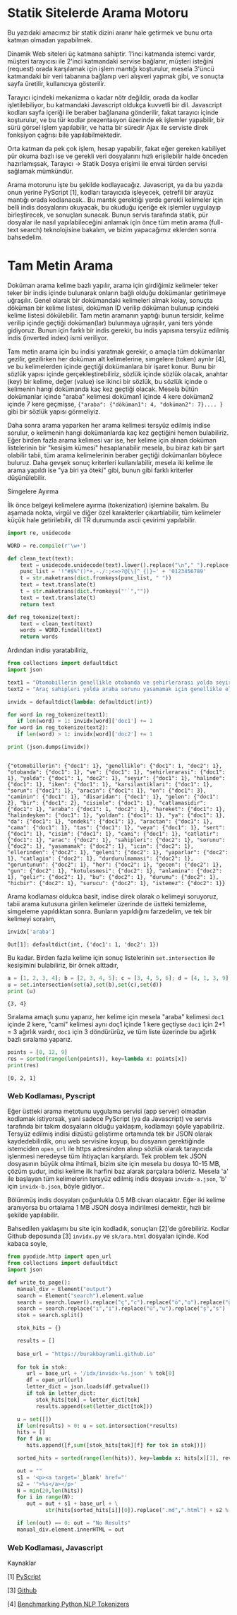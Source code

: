 # Statik Sitelerde Arama Motoru

Bu yazıdaki amacımız bir statik dizini aranır hale getirmek ve bunu
orta katman olmadan yapabilmek.

Dinamik Web siteleri üç katmana sahiptir. 1'inci katmanda istemci
vardır, müşteri tarayıcısı ile 2'inci katmandaki servise bağlanır,
müşteri isteğini (request) orada karşılamak için işlem mantığı
koşturulur, mesela 3'üncü katmandaki bir veri tabanına bağlanıp veri
alışveri yapmak gibi, ve sonuçta sayfa üretilir, kullanıcıya
gösterilir.

Tarayıcı içindeki mekanizma o kadar nötr değildir, orada da kodlar
işletilebiliyor, bu katmandaki Javascript oldukça kuvvetli bir
dil. Javascript kodları sayfa içeriği ile beraber bağlanana
gönderilir, fakat tarayıcı içinde koşturulur, ve bu tür kodlar
prezentasyon üzerinde ek işlemler yapabilir, bir sürü görsel işlem
yapılabilir, ve hatta bir süredir Ajax ile serviste direk fonksiyon
çağrısı bile yapılabilmektedir.

Orta katman da pek çok işlem, hesap yapabilir, fakat eğer gereken
kabiliyet pür okuma bazlı ise ve gerekli veri dosyalarını hızlı
erişilebilir halde önceden hazırlamışsak, Tarayıcı -> Statik Dosya
erişimi ile envai türden servisi sağlamak mümkündür.

Arama motorunu işte bu şekilde kodlayacağız. Javascript, ya da bu
yazıda onun yerine PyScript [1], kodları tarayıcıda işleyecek,
çetrefil bir arayüz mantığı orada kodlanacak.. Bu mantık gerektiği
yerde gerekli kelimeler için belli indis dosyalarını okuyacak, bu
okuduğu içeriğe ek işlemler uygulayıp birleştirecek, ve sonuçları
sunacak. Bunun servis tarafında statik, pür dosyalar ile nasıl
yapılabileceğini anlamak için önce tüm metin arama (full-text search)
teknolojisine bakalım, ve bizim yapacağımız eklerden sonra bahsedelim.

# Tam Metin Arama

Doküman arama kelime bazlı yapılır, arama için girdiğimiz kelimeler
teker teker bir indis içinde bulunarak onların bağlı olduğu dokümanlar
getirilmeye uğraşılır. Genel olarak bir dokümandaki kelimeleri almak
kolay, sonuçta döküman bir kelime listesi, doküman ID verilip döküman
bulunup içindeki kelime listesi dökülebilir. Tam metin aramanın
yaptığı bunun tersidir, kelime verilip içinde geçtiği doküman(lar)
bulunmaya uğraşılır, yani ters yönde gidiyoruz. Bunun için farklı bir
indis gerekir, bu indis yapısına tersyüz edilmiş indis (inverted
index) ismi veriliyor.

Tam metin arama için bu indisi yaratmak gerekir, o amaçla tüm
dokümanlar gezilir, gezilirken her doküman alt kelimelerine, simgelere
(token) ayrılır [4], ve bu kelimelerden içinde geçtiği dokümanlara bir
işaret konur. Bunu bir sözlük yapısı içinde gerçekleştirebiliriz,
sözlük içinde sözlük olacak, anahtar (key) bir kelime, değer (value)
ise ikinci bir sözlük, bu sözlük içinde o kelimenin hangi dokümanda
kaç kez geçtiği olacak. Mesela bütün dokümanlar içinde "araba"
kelimesi doküman1 içinde 4 kere doküman2 içinde 7 kere geçmişse,
`{"araba": {"döküman1": 4, "doküman2": 7}.... }` gibi bir sözlük
yapısı görmeliyiz.

Daha sonra arama yaparken her arama kelimesi tersyüz edilmiş indise
sorulur, o kelimenin hangi dokümanlarda kaç kez geçtiğini hemen
bulabiliriz. Eğer birden fazla arama kelimesi var ise, her kelime için
alınan doküman listelerinin bir "kesişim kümesi" hesaplanabilir
mesela, bu biraz katı bir şart olabilir tabii, tüm arama kelimelerinin
beraber geçtiği dokümanları böylece buluruz. Daha gevşek sonuç
kriterleri kullanılabilir, mesela iki kelime ile arama yapıldı ise "ya
biri ya öteki" gibi, bunun gibi farklı kriterler düşünülebilir.

Simgelere Ayırma

İlk önce belgeyi kelimelere ayırma (tokenization) işlemine bakalım. Bu
aşamada nokta, virgül ve diğer özel karakterler çıkartılabilir, tüm kelimeler
küçük hale getirilebilir, dil TR durumunda ascii çevirimi yapılabilir.

```python
import re, unidecode

WORD = re.compile(r'\w+')

def clean_text(text):
    text = unidecode.unidecode(text).lower().replace("\n"," ").replace("\r"," ")
    punc_list = '!"#$%^()*+,-./:;<=>?@[\]^_{|}~' + '0123456789'
    t = str.maketrans(dict.fromkeys(punc_list, " "))
    text = text.translate(t)
    t = str.maketrans(dict.fromkeys("'`",""))
    text = text.translate(t)
    return text

def reg_tokenize(text):
    text = clean_text(text)
    words = WORD.findall(text)
    return words
```

Ardından indisı yaratabiliriz,

```python
from collections import defaultdict
import json

text1 = "Otomobillerin genellikle otobanda ve şehirlerarası yolda seyir halinde iken karşılaştıkları sorun aracın ön camının dışarıdan gelen bir cisimle çatlamasıdır. Araba hareket halindeyken yoldan ya da öndeki araçtan ön cama gelen taş veya sert bir cisim ön camı çatlatır"
text2 = "Araç sahipleri yolda araba sorunu yasamamak için genellikle ellerinden geleni yaparlar. Çatlağın durdurulmaması görüntünün her geçen gün kötüleşmesi anlamına gelir. Bu durumu hiçbir sürücü istemez."

invidx = defaultdict(lambda: defaultdict(int))

for word in reg_tokenize(text1):
   if len(word) > 1: invidx[word]['doc1'] += 1
for word in reg_tokenize(text2):
   if len(word) > 1: invidx[word]['doc2'] += 1

print (json.dumps(invidx)) 
```

```text

{"otomobillerin": {"doc1": 1}, "genellikle": {"doc1": 1, "doc2": 1},
"otobanda": {"doc1": 1}, "ve": {"doc1": 1}, "sehirlerarasi": {"doc1":
1}, "yolda": {"doc1": 1, "doc2": 1}, "seyir": {"doc1": 1}, "halinde":
{"doc1": 1}, "iken": {"doc1": 1}, "karsilastiklari": {"doc1": 1},
"sorun": {"doc1": 1}, "aracin": {"doc1": 1}, "on": {"doc1": 3},
"caminin": {"doc1": 1}, "disaridan": {"doc1": 1}, "gelen": {"doc1":
2}, "bir": {"doc1": 2}, "cisimle": {"doc1": 1}, "catlamasidir":
{"doc1": 1}, "araba": {"doc1": 1, "doc2": 1}, "hareket": {"doc1": 1},
"halindeyken": {"doc1": 1}, "yoldan": {"doc1": 1}, "ya": {"doc1": 1},
"da": {"doc1": 1}, "ondeki": {"doc1": 1}, "aractan": {"doc1": 1},
"cama": {"doc1": 1}, "tas": {"doc1": 1}, "veya": {"doc1": 1}, "sert":
{"doc1": 1}, "cisim": {"doc1": 1}, "cami": {"doc1": 1}, "catlatir":
{"doc1": 1}, "arac": {"doc2": 1}, "sahipleri": {"doc2": 1}, "sorunu":
{"doc2": 1}, "yasamamak": {"doc2": 1}, "icin": {"doc2": 1},
"ellerinden": {"doc2": 1}, "geleni": {"doc2": 1}, "yaparlar": {"doc2":
1}, "catlagin": {"doc2": 1}, "durdurulmamasi": {"doc2": 1},
"goruntunun": {"doc2": 1}, "her": {"doc2": 1}, "gecen": {"doc2": 1},
"gun": {"doc2": 1}, "kotulesmesi": {"doc2": 1}, "anlamina": {"doc2":
1}, "gelir": {"doc2": 1}, "bu": {"doc2": 1}, "durumu": {"doc2": 1},
"hicbir": {"doc2": 1}, "surucu": {"doc2": 1}, "istemez": {"doc2": 1}}

```

Arama kodlaması oldukca basit, indise direk olarak o kelimeyi
soruyoruz, tabii arama kutusuna girilen kelimeler üzerinde de üstteki
temizleme, simgeleme yapıldıktan sonra. Bunların yapıldığını
farzedelim, ve tek bir kelimeyi soralım,

```python
invidx['araba']
```

```text
Out[1]: defaultdict(int, {'doc1': 1, 'doc2': 1})
```

Bu kadar. Birden fazla kelime için sonuç listelerinin `set.intersection` ile
kesişimini bulabiliriz, bir örnek alttadır,

```python
a = [1, 2, 3, 4]; b = [2, 3, 4, 5]; c = [3, 4, 5, 6]; d = [4, 1, 3, 9]
u = set.intersection(set(a),set(b),set(c),set(d))
print (u)
```

```text
{3, 4}
```

Sıralama amaçlı şunu yaparız, her kelime için mesela "araba" kelimesi
`doc1` içinde 2 kere, "cami" kelimesi aynı doç1 içinde 1 kere geçtiyse
`doc1` için 2+1 = 3 ağırlık vardır, `doc1` için 3 döndürürüz, ve tüm
liste üzerinde bu ağırlık bazlı sıralama yaparız.

```python
points = [0, 12, 9]
res = sorted(range(len(points)), key=lambda x: points[x])
print(res)
```

```text
[0, 2, 1]
```

### Web Kodlaması, Pyscript

Eğer üstteki arama metotunu uygulama servisi (app server) olmadan
kodlamak istiyorsak, yani sadece PyScript (ya da Javascript) ve servis
tarafında bir takım dosyaların olduğu yaklaşım, kodlamayı şöyle
yapabiliriz. Tersyüz edilmiş indisi dizüstü geliştirme ortamında tek
bir JSON olarak kaydedebilirdik, onu web servisine koyup, bu dosyanın
gerektiğinde istemciden `open_url` ile https adresinden alınıp sözlük
olarak tarayıcıda işlenmesi neredeyse tüm ihtiyaçları karşılardı. Tek
problem tek JSON dosyasının büyük olma ihtimali, bizim site için
mesela bu dosya 10-15 MB, çözüm şudur, indisi kelime ilk harfini baz
alarak parçalara böleriz. Mesela 'a' ile başlayan tüm kelimelerin
tersyüz edilmiş indis dosyası `invidx-a.json`, 'b' için
`invidx-b.json`, böyle gidiyor..

Bölünmüş indis dosyaları çoğunlukla 0.5 MB civarı olacaktır. Eğer iki
kelime aranıyorsa bu ortalama 1 MB JSON dosya indirilmesi demektir,
hızlı bir şekilde yapılabilir.

Bahsedilen yaklaşımı bu site için kodladık, sonuçları [2]'de
görebiliriz. Kodlar Github deposunda [3] `invidx.py` ve `sk/ara.html`
dosyaları içinde. Kod kabaca soyle,

```python
from pyodide.http import open_url
from collections import defaultdict
import json

def write_to_page():
   manual_div = Element("output")
   search = Element("search").element.value
   search = search.lower().replace("ç","c").replace("ö","o").replace("ğ","g")
   search = search.replace("ı","i").replace("ü","u").replace("ş","s")
   stok = search.split()

   stok_hits = {}

   results = []
  
   base_url = "https://burakbayramli.github.io"
   
   for tok in stok:
      url = base_url + '/idx/invidx-%s.json' % tok[0]
      df = open_url(url)
      letter_dict = json.loads(df.getvalue())
      if tok in letter_dict:
         stok_hits[tok] = letter_dict[tok]
         results.append(set(letter_dict[tok]))

   u = set([])
   if len(results) > 0: u = set.intersection(*results)
   hits = []        
   for f in u:
      hits.append([f,sum([stok_hits[tok][f] for tok in stok])])

   sorted_hits = sorted(range(len(hits)), key=lambda x: hits[x][1], reverse=True)

   out = ""         
   s1 = '<p><a target='_blank' href="' 
   s2 = '">%s</a></p>'
   N = min(20,len(hits))
   for i in range(N):
      out = out + s1 + base_url + \
            str(hits[sorted_hits[i]][0]).replace(".md",".html") + s2 % str(hits[sorted_hits[i]][0])

   if len(out) == 0: out = "No Results"
   manual_div.element.innerHTML = out
```

### Web Kodlaması, Javascript


Kaynaklar

[1] <a href="pyscript.html">PyScript</a>

[3] <a href="https://github.com/burakbayramli/classnotes">Github</a>

[4] <a href="https://towardsdatascience.com/benchmarking-python-nlp-tokenizers-3ac4735100c5">Benchmarking Python NLP Tokenizers</a>

